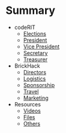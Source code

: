 # Summary

* codeRIT
  * [Elections](Elections.md)
  * [President](President.md)
  * [Vice President](VicePresident.md)
  * [Secretary](Secretary.md)
  * [Treasurer](Treasurer.md)
* BrickHack
  * [Directors](Directors.md)
  * [Logistics](Logistics.md)
  * [Sponsorship](Sponsorship.md)
  * [Travel](Travel.md)
  * [Marketing](Marketing)
* Resources
  * [Videos](Videos.md)
  * [Files](Files.md)
  * [Others](Others.md)

